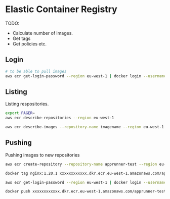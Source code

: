 # Elastic Container Registry

TODO:

* Calculate number of images.  
* Get tags
* Get policies etc. 

## Login

```sh
# to be able to pull images
aws ecr get-login-password --region eu-west-1 | docker login --username AWS --password-stdin "xxxxxxxxxxxx.dkr.ecr.eu-west-1.amazonaws.com"
```

## Listing

Listing respositories.  

```sh
export PAGER=
aws ecr describe-repositories --region eu-west-1
```

```sh
aws ecr describe-images --repository-name imagename --region eu-west-1
```

## Pushing

Pushing images to new repositories  

```sh
aws ecr create-repository --repository-name apprunner-test --region eu-west-1

docker tag nginx:1.20.1 xxxxxxxxxxxx.dkr.ecr.eu-west-1.amazonaws.com/apprunner-test:nginx-1-20-1

aws ecr get-login-password --region eu-west-1 | docker login --username AWS --password-stdin "xxxxxxxxxxxx.dkr.ecr.eu-west-1.amazonaws.com"

docker push xxxxxxxxxxxx.dkr.ecr.eu-west-1.amazonaws.com/apprunner-test:nginx-1-20-1
```
